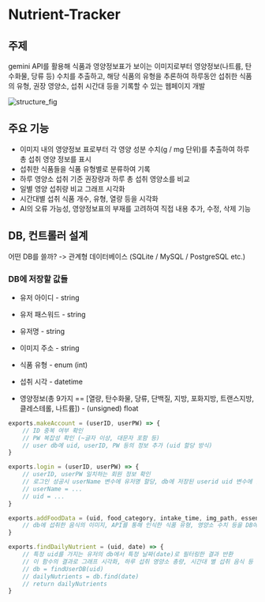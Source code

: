 # Nutrient-Tracker
## 주제
gemini API를 활용해 식품과 영양정보표가 보이는 이미지로부터 영양정보(나트륨, 탄수화물, 당류 등) 수치를 추출하고, 해당 식품의 유형을 추론하여 하루동안 섭취한 식품의 유형, 권장 영양소, 섭취 시간대 등을 기록할 수 있는 웹페이지 개발

![structure_fig](https://github.com/user-attachments/assets/b390528c-8c2a-4d98-b7a8-5d8dacfff54d)
## 주요 기능
- 이미지 내의 영양정보 표로부터 각 영양 성분 수치(g / mg 단위)를 추출하여 하루 총 섭취 영양 정보를 표시
- 섭취한 식품들을 식품 유형별로 분류하여 기록
- 하루 영양소 섭취 기준 권장량과 하루 총 섭취 영양소를 비교
- 일별 영양 섭취량 비교 그래프 시각화
- 시간대별 섭취 식품 개수, 유형, 열량 등을 시각화
- AI의 오류 가능성, 영양정보표의 부재를 고려하여 직접 내용 추가, 수정, 삭제 기능

## DB, 컨트롤러 설계
어떤 DB를 쓸까? -> 관계형 데이터베이스 (SQLite / MySQL / PostgreSQL etc.)

### DB에 저장할 값들

- 유저 아이디 - string
- 유저 패스워드 - string
- 유저명 - string

- 이미지 주소 - string
- 식품 유형 - enum (int)
- 섭취 시각 - datetime
- 영양정보(총 9가지 == [열량, 탄수화물, 당류, 단백질, 지방, 포화지방, 트랜스지방, 클레스테롤, 나트륨]) - (unsigned) float

```javascript
exports.makeAccount = (userID, userPW) => {
    // ID 중복 여부 확인
    // PW 복잡성 확인 (~글자 이상, 대문자 포함 등)
    // user db에 uid, userID, PW 등의 정보 추가 (uid 할당 방식)
}

exports.login = (userID, userPW) => {
    // userID, userPW 일치하는 회원 정보 확인
    // 로그인 성공시 userName 변수에 유저명 할당, db에 저장된 userid uid 변수에 할당
    // userName = ...
    // uid = ...
}

exports.addFoodData = (uid, food_category, intake_time, img_path, essential_nutrients) => {
    // db에 섭취한 음식의 이미지, API를 통해 인식한 식품 유형, 영양소 수치 등을 DB에 저장하는 코드
}

exports.findDailyNutrient = (uid, date) => {
    // 특정 uid를 가지는 유저의 db에서 특정 날짜(date)로 필터링한 결과 반환
    // 이 함수의 결과로 그래프 시각화, 하루 섭취 영양소 총량, 시간대 별 섭취 음식 등 시각화
    // db = findUserDB(uid)
    // dailyNutrients = db.find(date)
    // return dailyNutrients
}
```

